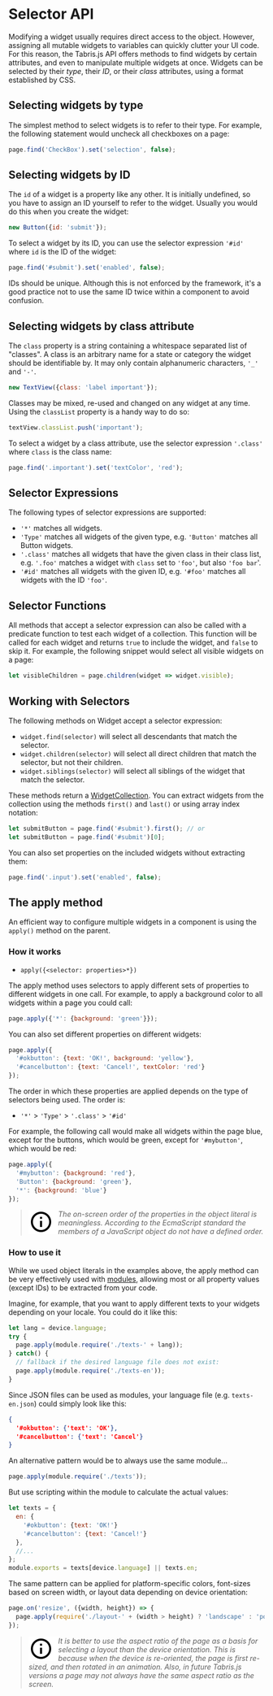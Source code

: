 ---
---
# Selector API

Modifying a widget usually requires direct access to the object. However, assigning all mutable widgets to variables can quickly clutter your UI code. For this reason, the Tabris.js API offers methods to find widgets by certain attributes, and even to manipulate multiple widgets at once. Widgets can be selected by their *type*, their *ID*, or their *class* attributes, using a format established by CSS.

## Selecting widgets by type

The simplest method to select widgets is to refer to their type. For example, the following statement would uncheck all checkboxes on a page:

```js
page.find('CheckBox').set('selection', false);
```

## Selecting widgets by ID

The `id` of a widget is a property like any other. It is initially undefined, so you have to assign an ID yourself to refer to the widget. Usually you would do this when you create the widget:

```js
new Button({id: 'submit'});
```

To select a widget by its ID, you can use the selector expression `'#id'` where `id` is the ID of the widget:

```js
page.find('#submit').set('enabled', false);
```

IDs should be unique. Although this is not enforced by the framework, it's a good practice not to use the same ID twice within a component to avoid confusion.

## Selecting widgets by class attribute

The `class` property is a string containing a whitespace separated list of "classes". A class is an arbitrary name for a state or category the widget should be identifiable by. It may only contain alphanumeric characters, `'_'` and `'-'`.

```js
new TextView({class: 'label important'});
```

Classes may be mixed, re-used and changed on any widget at any time. Using the `classList` property is a handy way to do so:

```js
textView.classList.push('important');
```

To select a widget by a class attribute, use the selector expression `'.class'` where `class` is the class name:

```js
page.find('.important').set('textColor', 'red');
```

## Selector Expressions

The following types of selector expressions are supported:

- `'*'` matches all widgets.
- `'Type'` matches all widgets of the given type, e.g. `'Button'` matches all Button widgets.
- `'.class'` matches all widgets that have the given class in their class list, e.g. `'.foo'` matches a widget with `class` set to `'foo'`, but also `'foo bar`'.
- `'#id'` matches all widgets with the given ID, e.g. `'#foo'` matches all widgets with the ID `'foo'`.

## Selector Functions

All methods that accept a selector expression can also be called with a predicate function to test each widget of a collection. This function will be called for each widget and returns `true` to include the widget, and `false` to skip it. For example, the following snippet would select all visible widgets on a page:

```js
let visibleChildren = page.children(widget => widget.visible);
```

## Working with Selectors

The following methods on Widget accept a selector expression:

- `widget.find(selector)` will select all descendants that match the selector.
- `widget.children(selector)` will select all direct children that match the selector, but not their children.
- `widget.siblings(selector)` will select all siblings of the widget that match the selector.

These methods return a [WidgetCollection](api/WidgetCollection.md). You can extract widgets from the collection using the methods `first()` and `last()` or using array index notation:

```js
let submitButton = page.find('#submit').first(); // or
let submitButton = page.find('#submit')[0];
```

You can also set properties on the included widgets without extracting them:

```js
page.find('.input').set('enabled', false);
```

## The apply method

An efficient way to configure multiple widgets in a component is using the `apply()` method on the parent.

### How it works

- `apply({<selector: properties>*})`

The apply method uses selectors to apply different sets of properties to different widgets in one call. For example, to apply a background color to all widgets within a page you could call:

```js
page.apply({'*': {background: 'green'}});
```

You can also set different properties on different widgets:

```js
page.apply({
  '#okbutton': {text: 'OK!', background: 'yellow'},
  '#cancelbutton': {text: 'Cancel!', textColor: 'red'}
});
```

The order in which these properties are applied depends on the type of selectors being used. The order is:

- `'*'` > `'Type'` > `'.class'` > `'#id'`

For example, the following call would make all widgets within the page blue, except for the buttons, which would be green, except for `'#mybutton'`, which would be red:

```js
page.apply({
  '#mybutton': {background: 'red'},
  'Button': {background: 'green'},
  '*': {background: 'blue'}
});
```

> <img align="left" src="img/note.png"> <i>The on-screen order of the properties in the object literal is meaningless. According to the EcmaScript standard the members of a JavaScript object do not have a defined order.</i>

### How to use it

While we used object literals in the examples above, the apply method can be very effectively used with [modules](modules.md), allowing most or all property values (except IDs) to be extracted from your code.

Imagine, for example, that you want to apply different texts to your widgets depending on your locale. You could do it like this:

```js
let lang = device.language;
try {
  page.apply(module.require('./texts-' + lang));
} catch() {
  // fallback if the desired language file does not exist:
  page.apply(module.require('./texts-en'));
}
```

Since JSON files can be used as modules, your language file (e.g. `texts-en.json`) could simply look like this:

```json
{
  '#okbutton': {'text': 'OK'},
  '#cancelbutton': {'text': 'Cancel'}
}
```

An alternative pattern would be to always use the same module...

```js
page.apply(module.require('./texts'));
```

But use scripting within the module to calculate the actual values:

```js
let texts = {
  en: {
    '#okbutton': {text: 'OK!'}
    '#cancelbutton': {text: 'Cancel!'}
  },
  //...
};
module.exports = texts[device.language] || texts.en;
```

The same pattern can be applied for platform-specific colors, font-sizes based on screen width, or layout data depending on device orientation:

```js
page.on('resize', ({width, height}) => {
  page.apply(require('./layout-' + (width > height) ? 'landscape' : 'portrait'));
});
```

> <img align="left" src="img/note.png"> <i>It is better to use the aspect ratio of the page as a basis for selecting a layout than the device orientation. This is because when the device is re-oriented, the page is first re-sized, and then rotated in an animation. Also, in future Tabris.js versions a page may not always have the same aspect ratio as the screen.</i>

